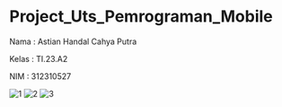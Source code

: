 # Project_Uts_Pemrograman_Mobile
Nama  : Astian Handal Cahya Putra

Kelas  : TI.23.A2

NIM    : 312310527

![1](https://github.com/user-attachments/assets/05e17217-6207-4267-904f-4cb8691d12da)
![2](https://github.com/user-attachments/assets/e4db0b45-febc-4cb5-9c8e-74750adf50f6)
![3](https://github.com/user-attachments/assets/ff4bb3e0-c948-4111-8eef-168d298892fa)

